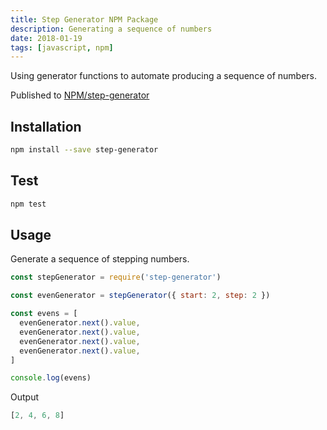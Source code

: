 ```yaml
---
title: Step Generator NPM Package
description: Generating a sequence of numbers
date: 2018-01-19
tags: [javascript, npm]
---
```


Using generator functions to automate producing a sequence of numbers.

Published to [NPM/step-generator](https://www.npmjs.com/package/step-generator)

## Installation

```bash
npm install --save step-generator
```

## Test

```bash
npm test
```

## Usage

Generate a sequence of stepping numbers.

```js
const stepGenerator = require('step-generator')

const evenGenerator = stepGenerator({ start: 2, step: 2 })

const evens = [
  evenGenerator.next().value,
  evenGenerator.next().value,
  evenGenerator.next().value,
  evenGenerator.next().value,
]

console.log(evens)
```

Output

```js
[2, 4, 6, 8]
```
